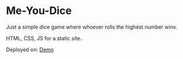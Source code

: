 # Me-You-Dice
Just a simple dice game where whoever rolls the highest number wins. 

HTML, CSS, JS for a static site.

Deployed on: [Demo](https://www.youcodes.github.io/me-you-dice/)
